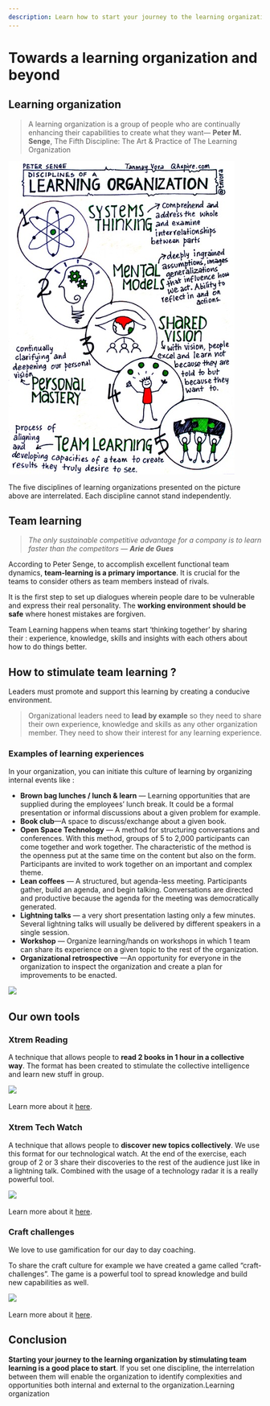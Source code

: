 ```yaml
---
description: Learn how to start your journey to the learning organization.
---
```


# Towards a learning organization and beyond

## Learning organization

> A learning organization is a group of people who are continually enhancing their capabilities to create what they want― **Peter M. Senge**, The Fifth Discipline: The Art & Practice of The Learning Organization

![](<../.gitbook/assets/image (60).png>)

The five disciplines of learning organizations presented on the picture above are interrelated. Each discipline cannot stand independently.

## Team learning <a href="#a87d" id="a87d"></a>

> _The only sustainable competitive advantage for a company is to learn faster than the competitors — **Arie de Gues**_

According to Peter Senge, to accomplish excellent functional team dynamics, **team-learning is a primary importance**. It is crucial for the teams to consider others as team members instead of rivals.

It is the first step to set up dialogues wherein people dare to be vulnerable and express their real personality. The **working environment should be safe** where honest mistakes are forgiven.

Team Learning happens when teams start ‘thinking together’ by sharing their : experience, knowledge, skills and insights with each others about how to do things better.

## How to stimulate team learning ? <a href="#5f6a" id="5f6a"></a>

Leaders must promote and support this learning by creating a conducive environment.

> Organizational leaders need to **lead by example** so they need to share their own experience, knowledge and skills as any other organization member. They need to show their interest for any learning experience.

### **Examples of learning experiences** <a href="#e6d2" id="e6d2"></a>

In your organization, you can initiate this culture of learning by organizing internal events like :

* **Brown bag lunches / lunch & learn** — Learning opportunities that are supplied during the employees’ lunch break. It could be a formal presentation or informal discussions about a given problem for example.
* **Book club**—A space to discuss/exchange about a given book.
* **Open Space Technology** — A method for structuring conversations and conferences. With this method, groups of 5 to 2,000 participants can come together and work together. The characteristic of the method is the openness put at the same time on the content but also on the form. Participants are invited to work together on an important and complex theme.
* **Lean coffees** — A structured, but agenda-less meeting. Participants gather, build an agenda, and begin talking. Conversations are directed and productive because the agenda for the meeting was democratically generated.
* **Lightning talks** — a very short presentation lasting only a few minutes. Several lightning talks will usually be delivered by different speakers in a single session.
* **Workshop** — Organize learning/hands on workshops in which 1 team can share its experience on a given topic to the rest of the organization.
* **Organizational retrospective** —An opportunity for everyone in the organization to inspect the organization and create a plan for improvements to be enacted.

![](https://miro.medium.com/max/2250/0\*rBy49zuSpO1S2tXk)

## Our own tools <a href="#6fb5" id="6fb5"></a>

### Xtrem Reading <a href="#026d" id="026d"></a>

A technique that allows people to **read 2 books in 1 hour in a collective way**. The format has been created to stimulate the collective intelligence and learn new stuff in group.

![](https://miro.medium.com/max/3158/1\*2hAlWgpo\_AnCtdTGaWdqQw.png)

Learn more about it [here](http://bit.ly/2VnPx6g).

### Xtrem Tech Watch <a href="#ed0c" id="ed0c"></a>

A technique that allows people to **discover new topics collectively**. We use this format for our technological watch. At the end of the exercise, each group of 2 or 3 share their discoveries to the rest of the audience just like in a lightning talk. Combined with the usage of a technology radar it is a really powerful tool.

![](https://miro.medium.com/max/2233/1\*F66Cwbe0Wz6cmmzDnf9YnA.png)

Learn more about it [here](https://www.xtrem-reading.com/rsc/xtrem-tech-watch-infography.png).

### Craft challenges <a href="#b84e" id="b84e"></a>

We love to use gamification for our day to day coaching.&#x20;

To share the craft culture for example we have created a game called “craft-challenges”. The game is a powerful tool to spread knowledge and build new capabilities as well.

![](https://miro.medium.com/max/268/1\*lI-pSsLHZd6fvLbGwncsEw.jpeg)

Learn more about it [here](http://bit.ly/2WDxHZz).

## Conclusion <a href="#f7ac" id="f7ac"></a>

**Starting your journey to the learning organization by stimulating team learning is a good place to start**. If you set one discipline, the interrelation between them will enable the organization to identify complexities and opportunities both internal and external to the organization.Learning organization
